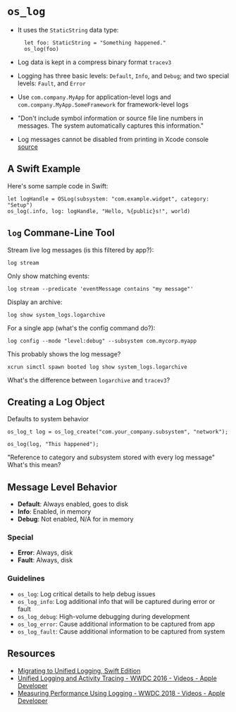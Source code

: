 # `os_log`

- It uses the `StaticString` data type:

		let foo: StaticString = "Something happened."
		os_log(foo)

- Log data is kept in a compress binary format `tracev3`
- Logging has three basic levels: `Default`, `Info`, and `Debug`; and two special levels: `Fault`, and `Error`
- Use `com.company.MyApp` for application-level logs and `com.company.MyApp.SomeFramework` for framework-level logs
- "Don't include symbol information or source file line numbers in messages. The system automatically captures this information."
- Log messages cannot be disabled from printing in Xcode console [source](https://stackoverflow.com/questions/41142848/how-do-you-disable-os-log-info-and-os-log-debug-messages-in-xcode-console?rq=1)
## A Swift Example

Here's some sample code in Swift:

	let logHandle = OSLog(subsystem: "com.example.widget", category: "Setup")
	os_log(.info, log: logHandle, "Hello, %{public}s!", world)

## `log` Commane-Line Tool

Stream live log messages (is this filtered by app?):

	log stream

Only show matching events:

	log stream --predicate 'eventMessage contains "my message"'

Display an archive:

	log show system_logs.logarchive

For a single app (what's the config command do?):

	log config --mode "level:debug" --subsystem com.mycorp.myapp

This probably shows the log message?

	xcrun simctl spawn booted log show system_logs.logarchive

What's the difference between `logarchive` and `tracev3`?

## Creating a Log Object

Defaults to system behavior

	os_log_t log = os_log_create("com.your_company.subsystem", "network");

	os_log(log, "This happened");

"Reference to category and subsystem stored with every log message" What's this mean?

## Message Level Behavior

- **Default**: Always enabled, goes to disk
- **Info**: Enabled, in memory
- **Debug**: Not enabled, N/A for in memory

### Special

- **Error**: Always, disk
- **Fault**: Always, disk

### Guidelines

- `os_log`: Log critical details to help debug issues
- `os_log_info`: Log additional info that will be captured during error or fault
- `os_log_debug`: High-volume debugging during development
- `os_log_error`: Cause additional information to be captured from app
- `os_log_fault`: Cause additional information to be captured from system

## Resources

- [Migrating to Unified Logging, Swift Edition](https://www.bignerdranch.com/blog/migrating-to-unified-logging-swift-edition/)
- [Unified Logging and Activity Tracing - WWDC 2016 - Videos - Apple Developer](https://developer.apple.com/videos/play/wwdc2016/721/)
- [Measuring Performance Using Logging - WWDC 2018 - Videos - Apple Developer](https://developer.apple.com/videos/play/wwdc2018/405/)
